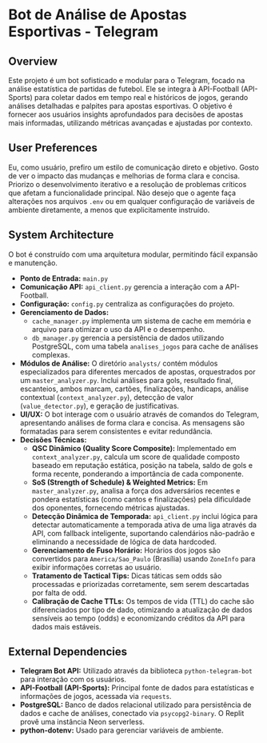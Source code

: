 # Bot de Análise de Apostas Esportivas - Telegram

## Overview
Este projeto é um bot sofisticado e modular para o Telegram, focado na análise estatística de partidas de futebol. Ele se integra à API-Football (API-Sports) para coletar dados em tempo real e históricos de jogos, gerando análises detalhadas e palpites para apostas esportivas. O objetivo é fornecer aos usuários insights aprofundados para decisões de apostas mais informadas, utilizando métricas avançadas e ajustadas por contexto.

## User Preferences
Eu, como usuário, prefiro um estilo de comunicação direto e objetivo. Gosto de ver o impacto das mudanças e melhorias de forma clara e concisa. Priorizo o desenvolvimento iterativo e a resolução de problemas críticos que afetam a funcionalidade principal. Não desejo que o agente faça alterações nos arquivos `.env` ou em qualquer configuração de variáveis de ambiente diretamente, a menos que explicitamente instruído.

## System Architecture
O bot é construído com uma arquitetura modular, permitindo fácil expansão e manutenção.
- **Ponto de Entrada:** `main.py`
- **Comunicação API:** `api_client.py` gerencia a interação com a API-Football.
- **Configuração:** `config.py` centraliza as configurações do projeto.
- **Gerenciamento de Dados:**
    - `cache_manager.py` implementa um sistema de cache em memória e arquivo para otimizar o uso da API e o desempenho.
    - `db_manager.py` gerencia a persistência de dados utilizando PostgreSQL, com uma tabela `analises_jogos` para cache de análises complexas.
- **Módulos de Análise:** O diretório `analysts/` contém módulos especializados para diferentes mercados de apostas, orquestrados por um `master_analyzer.py`. Inclui análises para gols, resultado final, escanteios, ambos marcam, cartões, finalizações, handicaps, análise contextual (`context_analyzer.py`), detecção de valor (`value_detector.py`), e geração de justificativas.
- **UI/UX:** O bot interage com o usuário através de comandos do Telegram, apresentando análises de forma clara e concisa. As mensagens são formatadas para serem consistentes e evitar redundância.
- **Decisões Técnicas:**
    - **QSC Dinâmico (Quality Score Composite):** Implementado em `context_analyzer.py`, calcula um score de qualidade composto baseado em reputação estática, posição na tabela, saldo de gols e forma recente, ponderando a importância de cada componente.
    - **SoS (Strength of Schedule) & Weighted Metrics:** Em `master_analyzer.py`, analisa a força dos adversários recentes e pondera estatísticas (como cantos e finalizações) pela dificuldade dos oponentes, fornecendo métricas ajustadas.
    - **Detecção Dinâmica de Temporada:** `api_client.py` inclui lógica para detectar automaticamente a temporada ativa de uma liga através da API, com fallback inteligente, suportando calendários não-padrão e eliminando a necessidade de lógica de data hardcoded.
    - **Gerenciamento de Fuso Horário:** Horários dos jogos são convertidos para `America/Sao_Paulo` (Brasília) usando `ZoneInfo` para exibir informações corretas ao usuário.
    - **Tratamento de Tactical Tips:** Dicas táticas sem odds são processadas e priorizadas corretamente, sem serem descartadas por falta de odd.
    - **Calibração de Cache TTLs:** Os tempos de vida (TTL) do cache são diferenciados por tipo de dado, otimizando a atualização de dados sensíveis ao tempo (odds) e economizando créditos da API para dados mais estáveis.

## External Dependencies
- **Telegram Bot API:** Utilizado através da biblioteca `python-telegram-bot` para interação com os usuários.
- **API-Football (API-Sports):** Principal fonte de dados para estatísticas e informações de jogos, acessada via `requests`.
- **PostgreSQL:** Banco de dados relacional utilizado para persistência de dados e cache de análises, conectado via `psycopg2-binary`. O Replit provê uma instância Neon serverless.
- **python-dotenv:** Usado para gerenciar variáveis de ambiente.